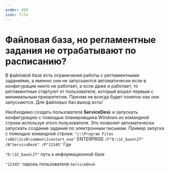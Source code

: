 ```yaml
---
order: 450
icon: file
---
```


# Файловая база, но регламентные задания не отрабатывают по расписанию?

В файловой базе есть ограничения работы с регламентными заданиями, а именно они не запускаются автоматически если в конфигурации никто не работает, а если даже и работает, то регламентные стартуют от пользователя, который вошел первым с минимальным приоритетом. Причем не всегда будет понятно как они запускаются.
Для файловых баз выход есть!  

Необходимо создать пользователя **ServiceDes**k и запускать конфигурацию с помощью планировщика Windows из командной строки используя этого пользователя. 
Это позволит автоматически запускать создание заданий по электронным письмам. Пример запуска с помощью командной строки:
`"c:\Program Files (x86)\1cv8\common\1cestart.exe"` ENTERPRISE `/F"D:\1C_base\IT" /N"ServiceDesk" /P"12345"`
Где

`"D:\1C_base\IT"` путь к информационной базе

`"12345"` пароль пользователя `ServiceDesk`
